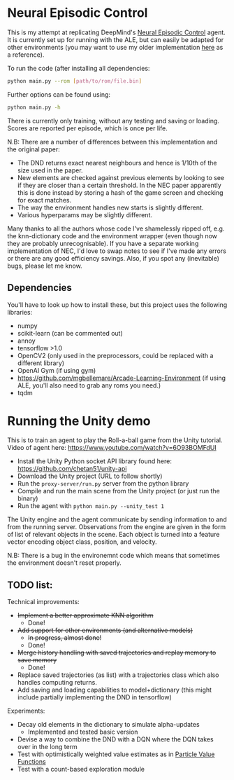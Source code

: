 # Neural Episodic Control

This is my attempt at replicating DeepMind's [Neural Episodic Control](https://arxiv.org/abs/1703.01988) agent. It is currently set up for running with the ALE, but can easily be adapted for other environments (you may want to use my older implementation [here](https://github.com/EndingCredits/nn_q_learning_tensorflow/blob/master/NEC.py) as a reference).

To run the code (after installing all dependencies:
```bash
python main.py --rom [path/to/rom/file.bin]
```

Further options can be found using:
```bash
python main.py -h
```

There is currently only training, without any testing and saving or loading. Scores are reported per episode, which is once per life.

N.B: There are a number of differences between this implementation and the original paper:
* The DND returns exact nearest neighbours and hence is 1/10th of the size used in the paper.
* New elements are checked against previous elements by looking to see if they are closer than a certain threshold. In the NEC paper apparently this is done instead by storing a hash of the game screen and checking for exact matches.
* The way the environment handles new starts is slightly different.
* Various hyperparams may be slightly different.


Many thanks to all the authors whose code I've shamelessly ripped off, e.g. the knn-dictionary code and the environment wrapper (even though now they are probably unrecognisable). If you have a separate working implementation of NEC, I'd love to swap notes to see if I've made any errors or there are any good efficiency savings. Also, if you spot any (inevitable) bugs, please let me know.


## Dependencies

You'll have to look up how to install these, but this project uses the following libraries:
* numpy 
* scikit-learn (can be commented out)
* annoy
* tensorflow >1.0
* OpenCV2 (only used in the preprocessors, could be replaced with a different library)
* OpenAI Gym (if using gym)
* https://github.com/mgbellemare/Arcade-Learning-Environment (if using ALE, you'll also need to grab any roms you need.)
* tqdm

# Running the Unity demo

This is to train an agent to play the Roll-a-ball game from the Unity tutorial. Video of agent here: https://www.youtube.com/watch?v=6O93BOMFdUI

* Install the Unity Python socket API library found here: https://github.com/chetan51/unity-api
* Download the Unity project (URL to follow shortly)
* Run the `proxy-server/run.py` server from the python library
* Compile and run the main scene from the Unity project (or just run the binary)
* Run the agent with `python main.py --unity_test 1`

The Unity engine and the agent communicate by sending information to and from the running server. Observations from the engine are given in the form of list of relevant objects in the scene. Each object is turned into a feature vector encoding object class, position, and velocity.
 
N.B: There is a bug in the environemnt code which means that sometimes the environment doesn't reset properly.


## TODO list:

Technical improvements:
* <s>Implement a better approximate KNN algorithm</s>
  * Done!
* <s>Add support for other environments (and alternative models)</s>
  * <s>In progress, almost done!</s>
  * Done!
* <s>Merge history handling with saved trajectories and replay memory to save memory</s>
  * Done!
* Replace saved trajectories (as list) with a trajectories class which also handles computing returns.
* Add saving and loading capabilities to model+dictionary (this might include partially implementing the DND in tensorflow)

Experiments:
* Decay old elements in the dictionary to simulate alpha-updates
  * Implemented and tested basic version
* Devise a way to combine the DND with a DQN where the DQN takes over in the long term
* Test with optimistically weighted value estimates as in [Particle Value Functions](https://arxiv.org/abs/1703.05820)
* Test with a count-based exploration module


